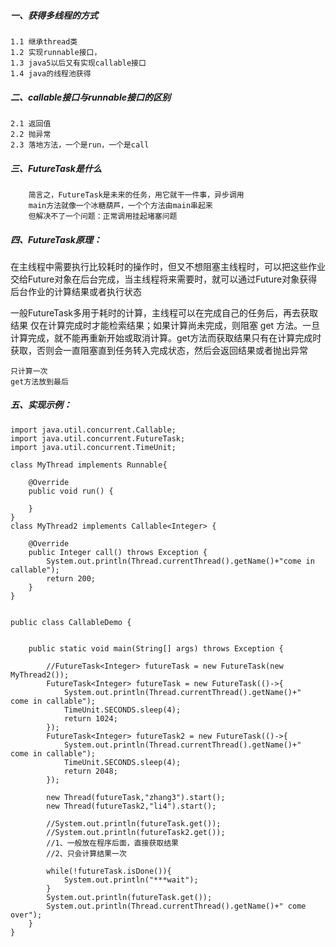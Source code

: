 ##### 一、获得多线程的方式
	
	1.1 继承thread类
	1.2 实现runnable接口，
	1.3 java5以后又有实现callable接口
	1.4 java的线程池获得

##### 二、callable接口与runnable接口的区别
 
	2.1 返回值
	2.2 抛异常
	2.3 落地方法，一个是run，一个是call
	 
	 
	 
##### 三、FutureTask是什么
		简言之，FutureTask是未来的任务，用它就干一件事，异步调用
		main方法就像一个冰糖葫芦，一个个方法由main串起来
		但解决不了一个问题：正常调用挂起堵塞问题

##### 四、FutureTask原理：
在主线程中需要执行比较耗时的操作时，但又不想阻塞主线程时，可以把这些作业交给Future对象在后台完成，当主线程将来需要时，就可以通过Future对象获得后台作业的计算结果或者执行状态
 
一般FutureTask多用于耗时的计算，主线程可以在完成自己的任务后，再去获取结果
 仅在计算完成时才能检索结果；如果计算尚未完成，则阻塞 get 方法。一旦计算完成，就不能再重新开始或取消计算。get方法而获取结果只有在计算完成时获取，否则会一直阻塞直到任务转入完成状态，然后会返回结果或者抛出异常
 
	只计算一次
	get方法放到最后

##### 五、实现示例：

	
	import java.util.concurrent.Callable;
	import java.util.concurrent.FutureTask;
	import java.util.concurrent.TimeUnit;
	
	class MyThread implements Runnable{
	
	    @Override
	    public void run() {
	
	    }
	}
	class MyThread2 implements Callable<Integer> {
	
	    @Override
	    public Integer call() throws Exception {
	        System.out.println(Thread.currentThread().getName()+"come in callable");
	        return 200;
	    }
	}
	
	
	public class CallableDemo {
	
	
	    public static void main(String[] args) throws Exception {
	
	        //FutureTask<Integer> futureTask = new FutureTask(new MyThread2());
	        FutureTask<Integer> futureTask = new FutureTask(()->{
	            System.out.println(Thread.currentThread().getName()+"  come in callable");
	            TimeUnit.SECONDS.sleep(4);
	            return 1024;
	        });
	        FutureTask<Integer> futureTask2 = new FutureTask(()->{
	            System.out.println(Thread.currentThread().getName()+"  come in callable");
	            TimeUnit.SECONDS.sleep(4);
	            return 2048;
	        });
	
	        new Thread(futureTask,"zhang3").start();
	        new Thread(futureTask2,"li4").start();
	
	        //System.out.println(futureTask.get());
	        //System.out.println(futureTask2.get());
	        //1、一般放在程序后面，直接获取结果
	        //2、只会计算结果一次
	
	        while(!futureTask.isDone()){
	            System.out.println("***wait");
	        }
	        System.out.println(futureTask.get());
	        System.out.println(Thread.currentThread().getName()+" come over");
	    }
	}
